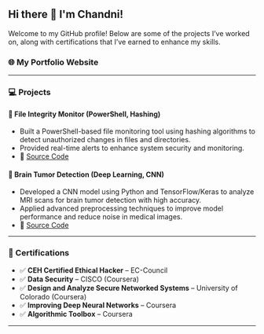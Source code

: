## Hi there 👋 I'm Chandni!

Welcome to my GitHub profile! Below are some of the projects I’ve worked on, along with certifications that I’ve earned to enhance my skills.

### 🌐 My Portfolio Website

---

### 💻 Projects

#### 📂 File Integrity Monitor (PowerShell, Hashing)
- Built a PowerShell-based file monitoring tool using hashing algorithms to detect unauthorized changes in files and directories.
- Provided real-time alerts to enhance system security and monitoring.
- 🔗 [Source Code](https://github.com/channi04/File_Integrity_Monitor)

#### 🧠 Brain Tumor Detection (Deep Learning, CNN)
- Developed a CNN model using Python and TensorFlow/Keras to analyze MRI scans for brain tumor detection with high accuracy.
- Applied advanced preprocessing techniques to improve model performance and reduce noise in medical images.
- 🔗 [Source Code](https://github.com/channi04/Brain-Tumor-Detection)

---

### 📜 Certifications

- ✅ **CEH Certified Ethical Hacker** – EC-Council  
- ✅ **Data Security** – CISCO (Coursera)  
- ✅ **Design and Analyze Secure Networked Systems** – University of Colorado (Coursera)  
- ✅ **Improving Deep Neural Networks** – Coursera  
- ✅ **Algorithmic Toolbox** – Coursera

---
